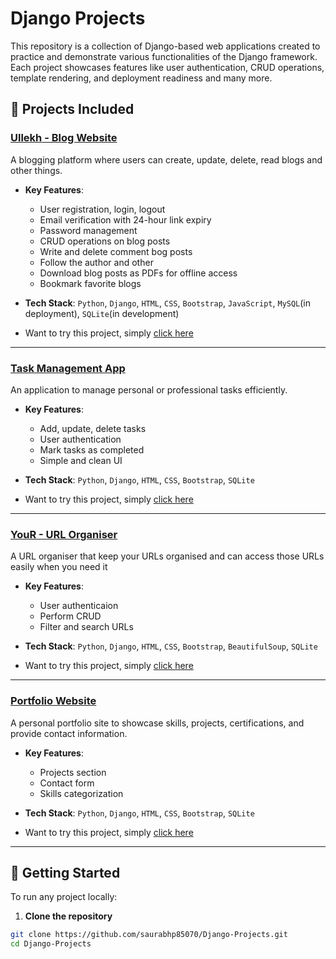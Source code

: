 # Django Projects

This repository is a collection of Django-based web applications created to practice and demonstrate various functionalities of the Django framework. Each project showcases features like user authentication, CRUD operations, template rendering, and deployment readiness and many more.

## 📁 Projects Included

### [**Ullekh** - Blog Website](https://github.com/saurabhp85070/Django-Projects/tree/main/Blog%20website%20Ullekh/ullekh)
A blogging platform where users can create, update, delete, read blogs and other things.

- **Key Features**:
  - User registration, login, logout
  - Email verification with 24-hour link expiry
  - Password management
  - CRUD operations on blog posts
  - Write and delete comment bog posts
  - Follow the author and other
  - Download blog posts as PDFs for offline access
  - Bookmark favorite blogs 
    

- **Tech Stack**: `Python`, `Django`, `HTML`, `CSS`, `Bootstrap`, `JavaScript`, `MySQL`(in deployment), `SQLite`(in development)

- Want to try this project, simply [click here](https://ullekh.pythonanywhere.com/)
---

### [**Task Management App**](https://github.com/saurabhp85070/Django-Projects/tree/main/Task%20Management/task_management)
An application to manage personal or professional tasks efficiently.

- **Key Features**:
  - Add, update, delete tasks
  - User authentication
  - Mark tasks as completed
  - Simple and clean UI

- **Tech Stack**: `Python`, `Django`, `HTML`, `CSS`, `Bootstrap`, `SQLite`
  
- Want to try this project, simply [click here](https://saurabhp85070.pythonanywhere.com/login/)
---

### [**YouR** - URL Organiser](https://github.com/saurabhp85070/Django-Projects/tree/main/YouR/YouR)
A URL organiser that keep your URLs organised and can access those URLs easily when you need it

- **Key Features**:
  - User authenticaion
  - Perform CRUD 
  - Filter and search URLs

- **Tech Stack**: `Python`, `Django`, `HTML`, `CSS`, `Bootstrap`, `BeautifulSoup`, `SQLite`

- Want to try this project, simply [click here](https://yourorganiser.pythonanywhere.com/)
---

### [**Portfolio Website**](https://github.com/saurabhp85070/Django-Projects/tree/main/myportfolio/portfolio)
A personal portfolio site to showcase skills, projects, certifications, and provide contact information.

- **Key Features**:
  - Projects section
  - Contact form
  - Skills categorization

- **Tech Stack**: `Python`, `Django`, `HTML`, `CSS`, `Bootstrap`, `SQLite`

- Want to try this project, simply [click here](https://saurabhprakash.pythonanywhere.com/)
---

## 🚀 Getting Started

To run any project locally:

1. **Clone the repository**
```bash
git clone https://github.com/saurabhp85070/Django-Projects.git
cd Django-Projects
